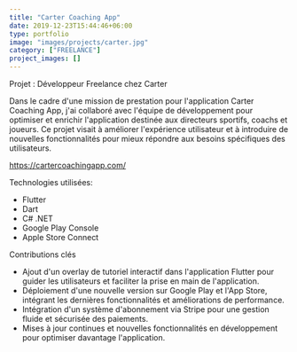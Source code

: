 ```yaml
---
title: "Carter Coaching App"
date: 2019-12-23T15:44:46+06:00
type: portfolio
image: "images/projects/carter.jpg"
category: ["FREELANCE"]
project_images: []
---
```


Projet : Développeur Freelance chez Carter

Dans le cadre d'une mission de prestation pour l'application Carter Coaching App, j'ai collaboré avec l'équipe de développement pour optimiser et enrichir l'application destinée aux directeurs sportifs, coachs et joueurs. Ce projet visait à améliorer l'expérience utilisateur et à introduire de nouvelles fonctionnalités pour mieux répondre aux besoins spécifiques des utilisateurs.

<https://cartercoachingapp.com/>

Technologies utilisées:

- Flutter
- Dart
- C# .NET
- Google Play Console
- Apple Store Connect

Contributions clés

- Ajout d'un overlay de tutoriel interactif dans l'application Flutter pour guider les utilisateurs et faciliter la prise en main de l'application.
- Déploiement d'une nouvelle version sur Google Play et l'App Store, intégrant les dernières fonctionnalités et améliorations de performance.
- Intégration d'un système d'abonnement via Stripe pour une gestion fluide et sécurisée des paiements.
- Mises à jour continues et nouvelles fonctionnalités en développement pour optimiser davantage l'application.
